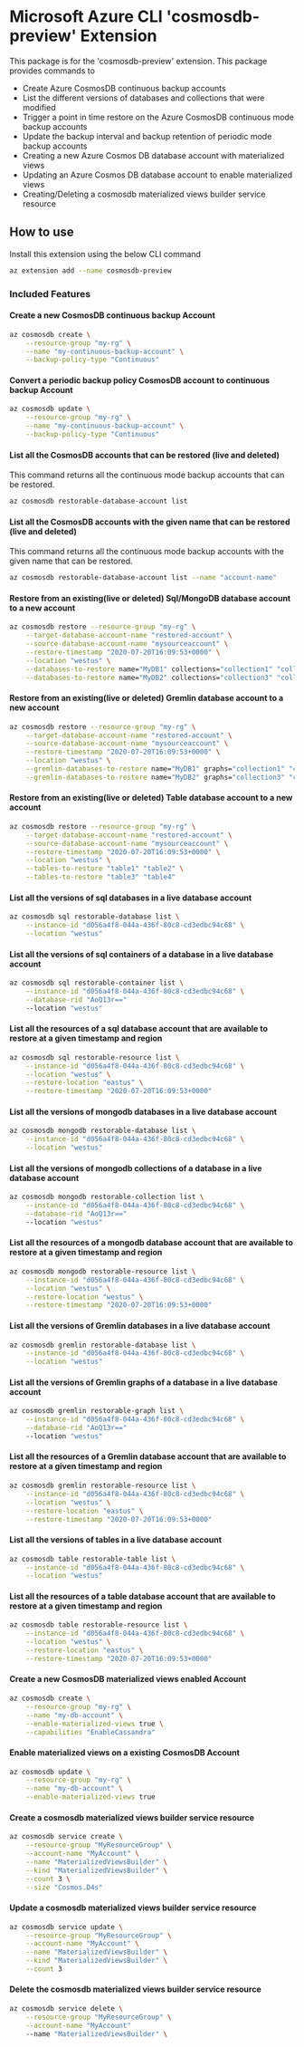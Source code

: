 # Microsoft Azure CLI 'cosmosdb-preview' Extension #

This package is for the 'cosmosdb-preview' extension.
This package provides commands to

- Create Azure CosmosDB continuous backup accounts
- List the different versions of databases and collections that were modified
- Trigger a point in time restore on the Azure CosmosDB continuous mode backup accounts
- Update the backup interval and backup retention of periodic mode backup accounts
- Creating a new Azure Cosmos DB database account with materialized views
- Updating an Azure Cosmos DB database account to enable materialized views
- Creating/Deleting a cosmosdb materialized views builder service resource

## How to use ##

Install this extension using the below CLI command

```sh
az extension add --name cosmosdb-preview
```

### Included Features ###

#### Create a new CosmosDB continuous backup Account ####

```sh
az cosmosdb create \
    --resource-group "my-rg" \
    --name "my-continuous-backup-account" \
    --backup-policy-type "Continuous"
```

#### Convert a periodic backup policy CosmosDB account to continuous backup Account ####

```sh
az cosmosdb update \
    --resource-group "my-rg" \
    --name "my-continuous-backup-account" \
    --backup-policy-type "Continuous"
```

#### List all the CosmosDB accounts that can be restored (live and deleted) ####

This command returns all the continuous mode backup accounts that can be restored.

```sh
az cosmosdb restorable-database-account list
```

#### List all the CosmosDB accounts with the given name that can be restored (live and deleted) ####

This command returns all the continuous mode backup accounts with the given name that can be restored.

```sh
az cosmosdb restorable-database-account list --name "account-name"
```

#### Restore from an existing(live or deleted) Sql/MongoDB database account to a new account ####

```sh
az cosmosdb restore --resource-group "my-rg" \
    --target-database-account-name "restored-account" \
    --source-database-account-name "mysourceaccount" \
    --restore-timestamp "2020-07-20T16:09:53+0000" \
    --location "westus" \
    --databases-to-restore name="MyDB1" collections="collection1" "collection2" \
    --databases-to-restore name="MyDB2" collections="collection3" "collection4"
```

#### Restore from an existing(live or deleted) Gremlin database account to a new account ####

```sh
az cosmosdb restore --resource-group "my-rg" \
    --target-database-account-name "restored-account" \
    --source-database-account-name "mysourceaccount" \
    --restore-timestamp "2020-07-20T16:09:53+0000" \
    --location "westus" \
    --gremlin-databases-to-restore name="MyDB1" graphs="collection1" "collection2" \
    --gremlin-databases-to-restore name="MyDB2" graphs="collection3" "collection4"
```

#### Restore from an existing(live or deleted) Table database account to a new account ####

```sh
az cosmosdb restore --resource-group "my-rg" \
    --target-database-account-name "restored-account" \
    --source-database-account-name "mysourceaccount" \
    --restore-timestamp "2020-07-20T16:09:53+0000" \
    --location "westus" \
    --tables-to-restore "table1" "table2" \
    --tables-to-restore "table3" "table4"
```

#### List all the versions of sql databases in a live database account ####

```sh
az cosmosdb sql restorable-database list \
    --instance-id "d056a4f8-044a-436f-80c8-cd3edbc94c68" \
    --location "westus"
```

#### List all the versions of sql containers of a database in a live database account ####

```sh
az cosmosdb sql restorable-container list \
    --instance-id "d056a4f8-044a-436f-80c8-cd3edbc94c68" \
    --database-rid "AoQ13r=="
    --location "westus"
```

#### List all the resources of a sql database account that are available to restore at a given timestamp and region ####

```sh
az cosmosdb sql restorable-resource list \
    --instance-id "d056a4f8-044a-436f-80c8-cd3edbc94c68" \
    --location "westus" \
    --restore-location "eastus" \
    --restore-timestamp "2020-07-20T16:09:53+0000"
```

#### List all the versions of mongodb databases in a live database account ####

```sh
az cosmosdb mongodb restorable-database list \
    --instance-id "d056a4f8-044a-436f-80c8-cd3edbc94c68" \
    --location "westus"
```

#### List all the versions of mongodb collections of a database in a live database account ####

```sh
az cosmosdb mongodb restorable-collection list \
    --instance-id "d056a4f8-044a-436f-80c8-cd3edbc94c68" \
    --database-rid "AoQ13r=="
    --location "westus"
```

#### List all the resources of a mongodb database account that are available to restore at a given timestamp and region ####

```sh
az cosmosdb mongodb restorable-resource list \
    --instance-id "d056a4f8-044a-436f-80c8-cd3edbc94c68" \
    --location "westus" \
    --restore-location "westus" \
    --restore-timestamp "2020-07-20T16:09:53+0000"
```

#### List all the versions of Gremlin databases in a live database account ####

```sh
az cosmosdb gremlin restorable-database list \
    --instance-id "d056a4f8-044a-436f-80c8-cd3edbc94c68" \
    --location "westus"
```

#### List all the versions of Gremlin graphs of a database in a live database account ####

```sh
az cosmosdb gremlin restorable-graph list \
    --instance-id "d056a4f8-044a-436f-80c8-cd3edbc94c68" \
    --database-rid "AoQ13r=="
    --location "westus"
```

#### List all the resources of a Gremlin database account that are available to restore at a given timestamp and region ####

```sh
az cosmosdb gremlin restorable-resource list \
    --instance-id "d056a4f8-044a-436f-80c8-cd3edbc94c68" \
    --location "westus" \
    --restore-location "eastus" \
    --restore-timestamp "2020-07-20T16:09:53+0000"
```

#### List all the versions of tables in a live database account ####

```sh
az cosmosdb table restorable-table list \
    --instance-id "d056a4f8-044a-436f-80c8-cd3edbc94c68" \
    --location "westus"
```

#### List all the resources of a table database account that are available to restore at a given timestamp and region ####

```sh
az cosmosdb table restorable-resource list \
    --instance-id "d056a4f8-044a-436f-80c8-cd3edbc94c68" \
    --location "westus" \
    --restore-location "eastus" \
    --restore-timestamp "2020-07-20T16:09:53+0000"
```

#### Create a new CosmosDB materialized views enabled Account ####

```sh
az cosmosdb create \
    --resource-group "my-rg" \
    --name "my-db-account" \
    --enable-materialized-views true \
    --capabilities "EnableCassandra"
```

#### Enable materialized views on a existing CosmosDB Account ####

```sh
az cosmosdb update \
    --resource-group "my-rg" \
    --name "my-db-account" \
    --enable-materialized-views true
```

#### Create a cosmosdb materialized views builder service resource ####

```sh
az cosmosdb service create \
    --resource-group "MyResourceGroup" \
    --account-name "MyAccount" \
    --name "MaterializedViewsBuilder" \
    --kind "MaterializedViewsBuilder" \
    --count 3 \
    --size "Cosmos.D4s"
```

#### Update a cosmosdb materialized views builder service resource ####

```sh
az cosmosdb service update \
    --resource-group "MyResourceGroup" \
    --account-name "MyAccount" \
    --name "MaterializedViewsBuilder" \
    --kind "MaterializedViewsBuilder" \
    --count 3
```

#### Delete the cosmosdb materialized views builder service resource ####

```sh
az cosmosdb service delete \
    --resource-group "MyResourceGroup" \
    --account-name "MyAccount" 
    --name "MaterializedViewsBuilder" \
```
